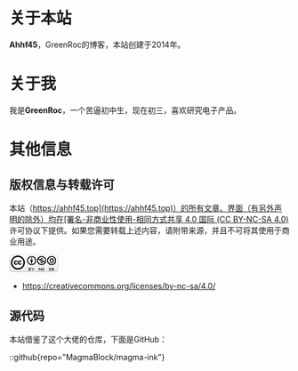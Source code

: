 # 关于本站

**Ahhf45**，GreenRoc的博客，本站创建于2014年。

# 关于我

我是**GreenRoc**，一个苦逼初中生，现在初三，喜欢研究电子产品。

# 其他信息

## 版权信息与转载许可

本站（[https://ahhf45.top](https://ahhf45.top)）的所有文章、界面（有另外声明的除外）均在[署名-非商业性使用-相同方式共享 4.0 国际 (CC BY-NC-SA 4.0)](https://creativecommons.org/licenses/by-nc-sa/4.0/deed.zh-hans)许可协议下提供。如果您需要转载上述内容，请附带来源，并且不可将其使用于商业用途。

![](images/CC-BY-NC-SA88x31.png)

- https://creativecommons.org/licenses/by-nc-sa/4.0/


## 源代码

本站借鉴了这个大佬的仓库，下面是GitHub：

::github{repo="MagmaBlock/magma-ink"}
